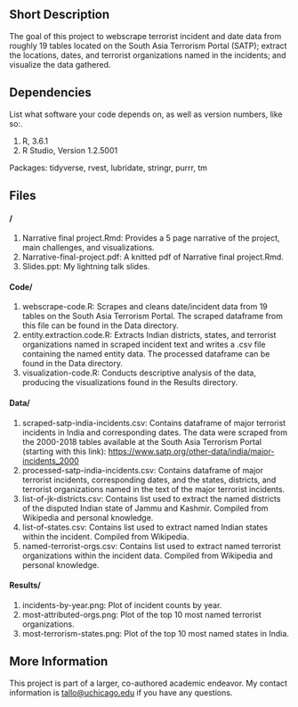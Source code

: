 ## Short Description

The goal of this project to webscrape terrorist incident and date data from roughly 19 tables located on the South Asia Terrorism Portal (SATP); extract the locations, dates, and terrorist organizations named in the incidents; and visualize the data gathered.   

## Dependencies

List what software your code depends on, as well as version numbers, like so:.

1. R, 3.6.1
2. R Studio, Version 1.2.5001

Packages: tidyverse, rvest, lubridate, stringr, purrr, tm

## Files

#### /

1. Narrative final project.Rmd: Provides a 5 page narrative of the project, main challenges, and visualizations. 
2. Narrative-final-project.pdf: A knitted pdf of Narrative final project.Rmd. 
3. Slides.ppt: My lightning talk slides. 

#### Code/
1. webscrape-code.R: Scrapes and cleans date/incident data from 19 tables on the South Asia Terrorism Portal. The scraped dataframe from this file can be found in the Data directory. 
2. entity.extraction.code.R: Extracts Indian districts, states, and terrorist organizations named in scraped incident text and writes a .csv file containing the named entity data. The processed dataframe can be found in the Data directory. 
3. visualization-code.R: Conducts descriptive analysis of the data, producing the visualizations found in the Results directory.

#### Data/

1. scraped-satp-india-incidents.csv: Contains dataframe of major terrorist incidents in India and corresponding dates. The data were scraped from the 2000-2018 tables available at the South Asia Terrorism Portal (starting with this link): https://www.satp.org/other-data/india/major-incidents_2000 
2. processed-satp-india-incidents.csv: Contains dataframe of major terrorist incidents, corresponding dates, and the states, districts, and terrorist organizations named in the text of the major terrorist incidents.  
3. list-of-jk-districts.csv: Contains list used to extract the named districts of the disputed Indian state of Jammu and Kashmir. Compiled from Wikipedia and personal knowledge. 
4. list-of-states.csv: Contains list used to extract named Indian states within the incident. Compiled from Wikipedia. 
5. named-terrorist-orgs.csv: Contains list used to extract  named terrorist organizations within the incident data. Compiled from Wikipedia and personal knowledge. 

#### Results/

1. incidents-by-year.png: Plot of incident counts by year. 
2. most-attributed-orgs.png: Plot of the top 10 most named terrorist organizations. 
3. most-terrorism-states.png: Plot of the top 10 most named states in India.  

## More Information

This project is part of a larger, co-authored academic endeavor. My contact information is tallo@uchicago.edu if you have any questions. 

